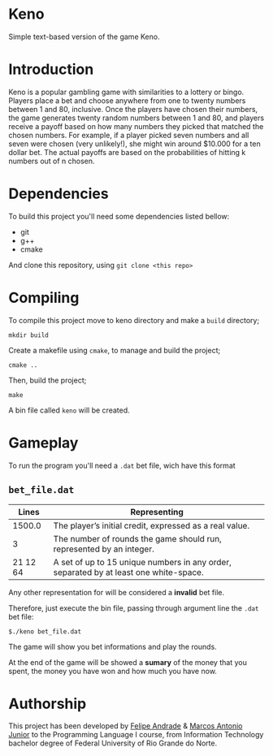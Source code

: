 # Keno 
Simple text-based version of the game Keno.

# Introduction

Keno is a popular gambling game with similarities to a lottery or bingo. Players place a bet and
choose anywhere from one to twenty numbers between 1 and 80, inclusive. Once the players have
chosen their numbers, the game generates twenty random numbers between 1 and 80, and players
receive a payoff based on how many numbers they picked that matched the chosen numbers.
For example, if a player picked seven numbers and all seven were chosen (very unlikely!), she
might win around $10.000 for a ten dollar bet. The actual payoffs are based on the probabilities of
hitting k numbers out of n chosen.

# Dependencies

To build this project you'll need some dependencies listed bellow:
* git
* g++
* cmake

And clone this repository, using `git clone <this repo>`

# Compiling

To compile this project move to keno directory and make a `build` directory;
```
mkdir build
```
Create a makefile using `cmake`, to manage and build the project;
```
cmake ..
```
Then, build the project;
```
make
```

A bin file called `keno` will be created.
 
# Gameplay 

To run the program you'll need a `.dat` bet file, wich have this format

`bet_file.dat` 
---------------
Lines | Representing
----- | -----------
1500.0 | The player’s initial credit, expressed as a real value.
3	   | The number of rounds the game should run, represented by an integer.
21 12 64 | A set of up to 15 unique numbers in any order, separated by at least one white-space.

Any other representation for will be considered a **invalid** bet file.

Therefore, just execute the bin file, passing through argument line the `.dat` bet file:
```
$./keno bet_file.dat
```

The game will show you bet informations and play the rounds.

At the end of the game will be showed a **sumary** of the money that you spent, the money you have won and how much you have now.

# Authorship

This project has been developed by [Felipe Andrade](https://github.com/felpsisonfire) & [Marcos Antonio Junior](https://github.com/marcosacj) to the Programming Language I course, from Information Technology bachelor degree of Federal University of Rio Grande do Norte.
